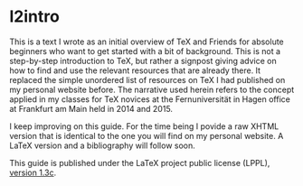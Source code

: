# l2intro

This is a text I wrote as an initial overview of TeX and Friends for absolute beginners who want to get started with a bit of background. This is not a step-by-step introduction to TeX, but rather a signpost giving advice on how to find and use the relevant resources that are already there. It replaced the simple unordered list of resources on TeX I had published on my personal website before. The narrative used herein refers to the concept applied in my classes for TeX novices at the Fernuniversität in Hagen office at Frankfurt am Main held in 2014 and 2015.

I keep improving on this guide. For the time being I povide a raw XHTML version that is identical to the one you will find on my personal website. A LaTeX version and a bibliography will follow soon.

This guide is published under the LaTeX project public license (LPPL), [version 1.3c](https://www.latex-project.org//lppl/lppl-1-3c/).
